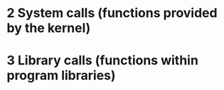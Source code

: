 # 2   System calls (functions provided by the kernel)
# 3   Library calls (functions within program libraries)
